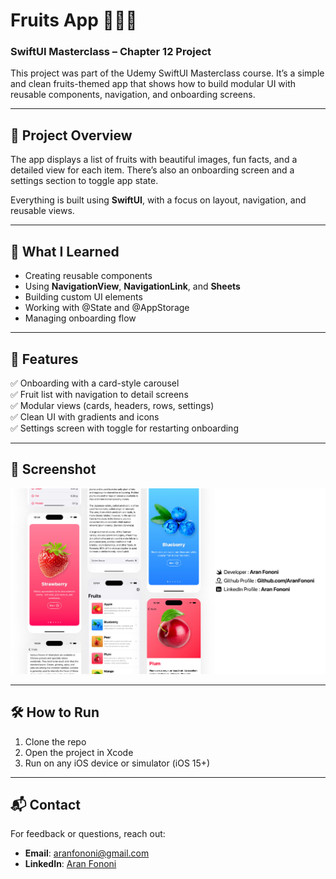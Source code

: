 # Fruits App 🍎🍇🍓  

### SwiftUI Masterclass – Chapter 12 Project  

This project was part of the Udemy SwiftUI Masterclass course. It’s a simple and clean fruits-themed app that shows how to build modular UI with reusable components, navigation, and onboarding screens.

---

## 📌 Project Overview  
The app displays a list of fruits with beautiful images, fun facts, and a detailed view for each item. There’s also an onboarding screen and a settings section to toggle app state.  

Everything is built using **SwiftUI**, with a focus on layout, navigation, and reusable views.  

---

## 🧩 What I Learned  
- Creating reusable components  
- Using **NavigationView**, **NavigationLink**, and **Sheets**  
- Building custom UI elements  
- Working with @State and @AppStorage  
- Managing onboarding flow  

---

## 🍿 Features  
✅ Onboarding with a card-style carousel  
✅ Fruit list with navigation to detail screens  
✅ Modular views (cards, headers, rows, settings)  
✅ Clean UI with gradients and icons  
✅ Settings screen with toggle for restarting onboarding  

---

## 📸 Screenshot  
![Placeholder](./Documents/Readme.jpg)

---

## 🛠️ How to Run  
1. Clone the repo  
2. Open the project in Xcode  
3. Run on any iOS device or simulator (iOS 15+)  

---

## 📬 Contact  
For feedback or questions, reach out:  
- **Email**: [aranfononi@gmail.com](mailto:aranfononi@gmail.com)  
- **LinkedIn**: [Aran Fononi](https://www.linkedin.com/in/aran-fononi-18182b265)
